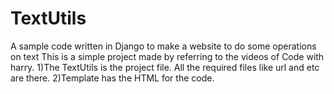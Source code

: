 # TextUtils
A sample code written in Django to make a website to do some operations on text
This is a simple project made by referring to the videos of Code with harry. 
1)The TextUtils is the project file. All the required files like url and etc are there. 
2)Template has the HTML for the code.
